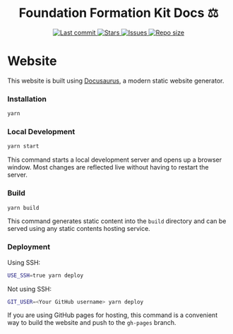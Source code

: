 <div align="center"><p>
    <h1>Foundation Formation Kit Docs ⚖️</h1>
    <a href="https://github.com/Open-Source-Justice-Foundation/ffk-website/pulse">
      <img alt="Last commit" src="https://img.shields.io/github/last-commit/Open-Source-Justice-Foundation/ffk-website?style=for-the-badge&logo=starship&color=8bd5ca&logoColor=D9E0EE&labelColor=302D41"/>
    </a>
    <a href="https://github.com/Open-Source-Justice-Foundation/ffk-website/stargazers">
      <img alt="Stars" src="https://img.shields.io/github/stars/Open-Source-Justice-Foundation/ffk-website?style=for-the-badge&logo=starship&color=c69ff5&logoColor=D9E0EE&labelColor=302D41" />
    </a>
    <a href="https://github.com/Open-Source-Justice-Foundation/ffk-website/issues">
      <img alt="Issues" src="https://img.shields.io/github/issues/Open-Source-Justice-Foundation/ffk-website?style=for-the-badge&logo=bilibili&color=F5E0DC&logoColor=D9E0EE&labelColor=302D41" />
    </a>
    <a href="https://github.com/Open-Source-Justice-Foundation/ffk-website">
      <img alt="Repo size" src="https://img.shields.io/github/repo-size/Open-Source-Justice-Foundation/ffk-website?color=%23DDB6F2&label=SIZE&logo=codesandbox&style=for-the-badge&logoColor=D9E0EE&labelColor=302D41" />
    </a>
</div>

# Website

This website is built using [Docusaurus](https://docusaurus.io/), a modern static website generator.

### Installation

```bash
yarn
```

### Local Development

```bash
yarn start
```

This command starts a local development server and opens up a browser window. Most changes are reflected live without having to restart the server.

### Build

```bash
yarn build
```

This command generates static content into the `build` directory and can be served using any static contents hosting service.

### Deployment

Using SSH:

```bash
USE_SSH=true yarn deploy
```

Not using SSH:

```bash
GIT_USER=<Your GitHub username> yarn deploy
```

If you are using GitHub pages for hosting, this command is a convenient way to build the website and push to the `gh-pages` branch.
